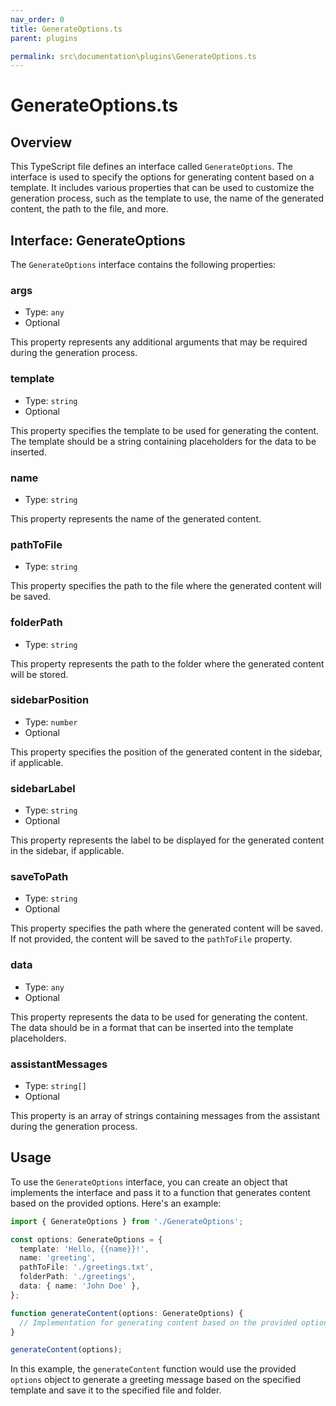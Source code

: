 ```yaml
---
nav_order: 0
title: GenerateOptions.ts
parent: plugins

permalink: src\documentation\plugins\GenerateOptions.ts
---
```


# GenerateOptions.ts

## Overview

This TypeScript file defines an interface called `GenerateOptions`. The interface is used to specify the options for generating content based on a template. It includes various properties that can be used to customize the generation process, such as the template to use, the name of the generated content, the path to the file, and more.

## Interface: GenerateOptions

The `GenerateOptions` interface contains the following properties:

### args

- Type: `any`
- Optional

This property represents any additional arguments that may be required during the generation process.

### template

- Type: `string`
- Optional

This property specifies the template to be used for generating the content. The template should be a string containing placeholders for the data to be inserted.

### name

- Type: `string`

This property represents the name of the generated content.

### pathToFile

- Type: `string`

This property specifies the path to the file where the generated content will be saved.

### folderPath

- Type: `string`

This property represents the path to the folder where the generated content will be stored.

### sidebarPosition

- Type: `number`
- Optional

This property specifies the position of the generated content in the sidebar, if applicable.

### sidebarLabel

- Type: `string`
- Optional

This property represents the label to be displayed for the generated content in the sidebar, if applicable.

### saveToPath

- Type: `string`
- Optional

This property specifies the path where the generated content will be saved. If not provided, the content will be saved to the `pathToFile` property.

### data

- Type: `any`
- Optional

This property represents the data to be used for generating the content. The data should be in a format that can be inserted into the template placeholders.

### assistantMessages

- Type: `string[]`
- Optional

This property is an array of strings containing messages from the assistant during the generation process.

## Usage

To use the `GenerateOptions` interface, you can create an object that implements the interface and pass it to a function that generates content based on the provided options. Here's an example:

```typescript
import { GenerateOptions } from './GenerateOptions';

const options: GenerateOptions = {
  template: 'Hello, {{name}}!',
  name: 'greeting',
  pathToFile: './greetings.txt',
  folderPath: './greetings',
  data: { name: 'John Doe' },
};

function generateContent(options: GenerateOptions) {
  // Implementation for generating content based on the provided options
}

generateContent(options);
```

In this example, the `generateContent` function would use the provided `options` object to generate a greeting message based on the specified template and save it to the specified file and folder.
